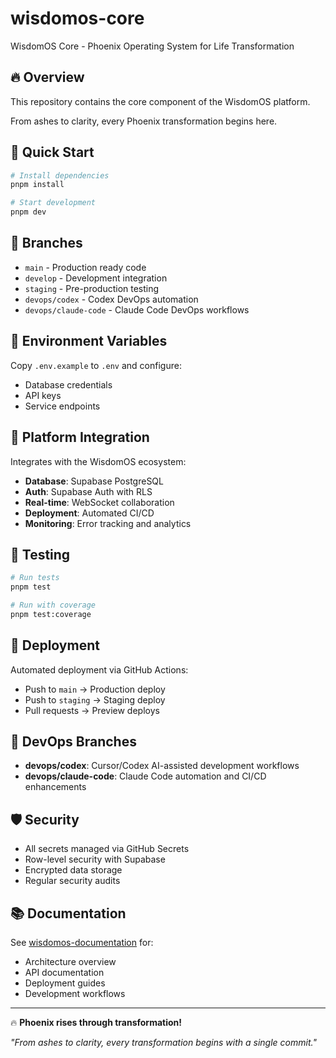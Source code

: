 # wisdomos-core

WisdomOS Core - Phoenix Operating System for Life Transformation

## 🔥 Overview
This repository contains the core component of the WisdomOS platform.

From ashes to clarity, every Phoenix transformation begins here.

## 🚀 Quick Start
```bash
# Install dependencies
pnpm install

# Start development
pnpm dev
```

## 🌿 Branches
- `main` - Production ready code
- `develop` - Development integration
- `staging` - Pre-production testing
- `devops/codex` - Codex DevOps automation
- `devops/claude-code` - Claude Code DevOps workflows

## 🔐 Environment Variables
Copy `.env.example` to `.env` and configure:
- Database credentials
- API keys
- Service endpoints

## 📱 Platform Integration
Integrates with the WisdomOS ecosystem:
- **Database**: Supabase PostgreSQL
- **Auth**: Supabase Auth with RLS
- **Real-time**: WebSocket collaboration  
- **Deployment**: Automated CI/CD
- **Monitoring**: Error tracking and analytics

## 🧪 Testing
```bash
# Run tests
pnpm test

# Run with coverage
pnpm test:coverage
```

## 🚀 Deployment
Automated deployment via GitHub Actions:
- Push to `main` → Production deploy
- Push to `staging` → Staging deploy
- Pull requests → Preview deploys

## 🔧 DevOps Branches
- **devops/codex**: Cursor/Codex AI-assisted development workflows
- **devops/claude-code**: Claude Code automation and CI/CD enhancements

## 🛡️ Security
- All secrets managed via GitHub Secrets
- Row-level security with Supabase
- Encrypted data storage
- Regular security audits

## 📚 Documentation
See [wisdomos-documentation](https://github.com/presidentanderson/wisdomos-documentation) for:
- Architecture overview
- API documentation  
- Deployment guides
- Development workflows

---

🔥 **Phoenix rises through transformation!**

*"From ashes to clarity, every transformation begins with a single commit."*
